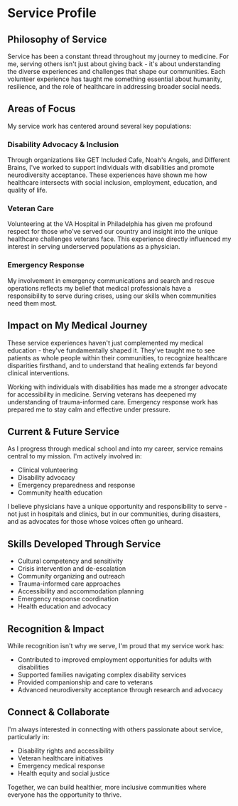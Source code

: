 # Service Profile

## Philosophy of Service

Service has been a constant thread throughout my journey to medicine. For me, serving others isn't just about giving back - it's about understanding the diverse experiences and challenges that shape our communities. Each volunteer experience has taught me something essential about humanity, resilience, and the role of healthcare in addressing broader social needs.

## Areas of Focus

My service work has centered around several key populations:

### Disability Advocacy & Inclusion
Through organizations like GET Included Cafe, Noah's Angels, and Different Brains, I've worked to support individuals with disabilities and promote neurodiversity acceptance. These experiences have shown me how healthcare intersects with social inclusion, employment, education, and quality of life.

### Veteran Care
Volunteering at the VA Hospital in Philadelphia has given me profound respect for those who've served our country and insight into the unique healthcare challenges veterans face. This experience directly influenced my interest in serving underserved populations as a physician.

### Emergency Response
My involvement in emergency communications and search and rescue operations reflects my belief that medical professionals have a responsibility to serve during crises, using our skills when communities need them most.

## Impact on My Medical Journey

These service experiences haven't just complemented my medical education - they've fundamentally shaped it. They've taught me to see patients as whole people within their communities, to recognize healthcare disparities firsthand, and to understand that healing extends far beyond clinical interventions.

Working with individuals with disabilities has made me a stronger advocate for accessibility in medicine. Serving veterans has deepened my understanding of trauma-informed care. Emergency response work has prepared me to stay calm and effective under pressure.

## Current & Future Service

As I progress through medical school and into my career, service remains central to my mission. I'm actively involved in:
- Clinical volunteering
- Disability advocacy
- Emergency preparedness and response
- Community health education

I believe physicians have a unique opportunity and responsibility to serve - not just in hospitals and clinics, but in our communities, during disasters, and as advocates for those whose voices often go unheard.

## Skills Developed Through Service

- Cultural competency and sensitivity
- Crisis intervention and de-escalation
- Community organizing and outreach
- Trauma-informed care approaches
- Accessibility and accommodation planning
- Emergency response coordination
- Health education and advocacy

## Recognition & Impact

While recognition isn't why we serve, I'm proud that my service work has:
- Contributed to improved employment opportunities for adults with disabilities
- Supported families navigating complex disability services
- Provided companionship and care to veterans
- Advanced neurodiversity acceptance through research and advocacy

## Connect & Collaborate

I'm always interested in connecting with others passionate about service, particularly in:
- Disability rights and accessibility
- Veteran healthcare initiatives
- Emergency medical response
- Health equity and social justice

Together, we can build healthier, more inclusive communities where everyone has the opportunity to thrive.